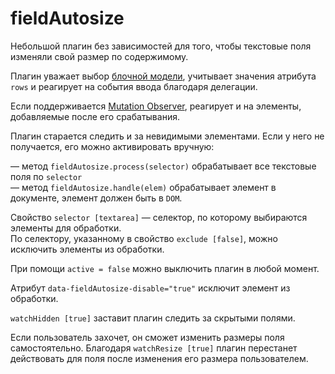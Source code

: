 # fieldAutosize

Небольшой плагин без зависимостей для того, чтобы текстовые поля изменяли свой размер по содержимому.

Плагин уважает выбор [блочной модели](https://developer.mozilla.org/en-US/docs/Web/CSS/box-sizing), учитывает значения атрибута `rows` и реагирует на события ввода благодаря делегации.

Если поддерживается [Mutation Observer](http://caniuse.com/#feat=mutationobserver), реагирует и на элементы, добавляемые после его срабатывания.

Плагин старается следить и за невидимыми элементами. Если у него не получается, его можно активировать вручную:

— метод `fieldAutosize.process(selector)` обрабатывает все текстовые поля по `selector`   
— метод `fieldAutosize.handle(elem)` обрабатывает элемент в документе, элемент должен быть в `DOM`.

Свойство `selector [textarea]` — селектор, по которому выбираются элементы для обработки.   
По селектору, указанному в свойство `exclude [false]`, можно исключить элементы из обработки.

При помощи `active = false` можно выключить плагин в любой момент.

Атрибут `data-fieldAutosize-disable="true"` исключит элемент из обработки.

`watchHidden [true]` заставит плагин следить за скрытыми полями.

Если пользователь захочет, он сможет изменить размеры поля самостоятельно. Благодаря `watchResize [true]` плагин перестанет действовать для поля после изменения его размера пользователем.
